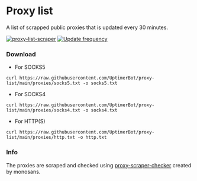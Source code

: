 # Proxy list

A list of scrapped public proxies that is updated every 30 minutes.

[![proxy-list-scraper](https://github.com/UptimerBot/proxy-list/actions/workflows/main.yml/badge.svg)](https://github.com/UptimerBot/proxy-list/actions/workflows/main.yml)
[![Update frequency](https://img.shields.io/badge/Update%20frequency-every%2030%20minutes-brightgreen)](#)    


### Download

- For SOCKS5

```curl https://raw.githubusercontent.com/UptimerBot/proxy-list/main/proxies/socks5.txt -o socks5.txt```

- For SOCKS4

```curl https://raw.githubusercontent.com/UptimerBot/proxy-list/main/proxies/socks4.txt -o socks4.txt```

- For HTTP(S)

```curl https://raw.githubusercontent.com/UptimerBot/proxy-list/main/proxies/http.txt -o http.txt```

### Info
The proxies are scraped and checked using [proxy-scraper-checker](https://github.com/monosans/proxy-scraper-checker) created by monosans.
